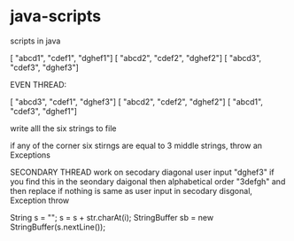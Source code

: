 # java-scripts

scripts in java


[ "abcd1", "cdef1", "dghef1"]
[ "abcd2", "cdef2", "dghef2"]
[ "abcd3", "cdef3", "dghef3"]


EVEN THREAD:

[ "abcd3", "cdef1", "dghef3"]
[ "abcd2", "cdef2", "dghef2"]
[ "abcd1", "cdef3", "dghef1"]


write alll the six strings to file

if any of the corner six stirngs are equal to 3 middle strings, throw an Exceptions

SECONDARY THREAD
work on secodary diagonal
user input "dghef3"
if you find this in the seondary daigonal then alphabetical order  "3defgh" and then replace
if nothing is same as user input in secodary disgonal, Exception throw

String s = "";
s = s + str.charAt(i);
StringBuffer sb = new StringBuffer(s.nextLine());
